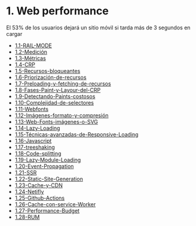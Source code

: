 # 1. Web performance

El 53% de los usuarios dejará un sitio móvil si tarda más de 3 segundos
en cargar



[comment]:STARTING_GENERATED_TOC

* [1.1-RAIL-MODE](<./content/1.1-RAIL-MODE.md>)
* [1.2-Medición](<./content/1.2-Medición.md>)
* [1.3-Métricas](<./content/1.3-Métricas.md>)
* [1.4-CRP](<./content/1.4-CRP.md>)
* [1.5-Recursos-bloqueantes](<./content/1.5-Recursos-bloqueantes.md>)
* [1.6-Priorización-de-recursos](<./content/1.6-Priorización-de-recursos.md>)
* [1.7-Preloading-y-fetching-de-recursos](<./content/1.7-Preloading-y-fetching-de-recursos.md>)
* [1.8-Fases-Paint-y-Layour-del-CRP](<./content/1.8-Fases-Paint-y-Layour-del-CRP.md>)
* [1.9-Detectando-Paints-costosos](<./content/1.9-Detectando-Paints-costosos.md>)
* [1.10-Complejidad-de-selectores](<./content/1.10-Complejidad-de-selectores.md>)
* [1.11-Webfonts](<./content/1.11-Webfonts.md>)
* [1.12-Imágenes-formato-y-compresión](<./content/1.12-Imágenes-formato-y-compresión.md>)
* [1.13-Web-Fonts-imágenes-o-SVG](<./content/1.13-Web-Fonts-imágenes-o-SVG.md>)
* [1.14-Lazy-Loading](<./content/1.14-Lazy-Loading.md>)
* [1.15-Técnicas-avanzadas-de-Responsive-Loading](<./content/1.15-Técnicas-avanzadas-de-Responsive-Loading.md>)
* [1.16-Javascript](<./content/1.16-Javascript.md>)
* [1.17-treeshaking](<./content/1.17-treeshaking.md>)
* [1.18-Code-splitting](<./content/1.18-Code-splitting.md>)
* [1.19-Lazy-Module-Loading](<./content/1.19-Lazy-Module-Loading.md>)
* [1.20-Event-Propagation](<./content/1.20-Event-Propagation.md>)
* [1.21-SSR](<./content/1.21-SSR.md>)
* [1.22-Static-Site-Generation](<./content/1.22-Static-Site-Generation.md>)
* [1.23-Cache-y-CDN](<./content/1.23-Cache-y-CDN.md>)
* [1.24-Netifly](<./content/1.24-Netifly.md>)
* [1.25-Github-Actions](<./content/1.25-Github-Actions.md>)
* [1.26-Cache-con-service-Worker](<./content/1.26-Cache-con-service-Worker.md>)
* [1.27-Performance-Budget](<./content/1.27-Performance-Budget.md>)
* [1.28-RUM](<./content/1.28-RUM.md>)

[comment]:ENDING_GENERATED_TOC
